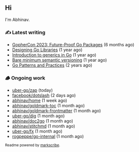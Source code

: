 ## Hi

I'm Abhinav.

### ✍️ Latest writing


- [GopherCon 2023: Future-Proof Go Packages](https://abhinavg.net/2023/09/27/future-proof-packages/) (6 months ago)
- [Designing Go Libraries](https://abhinavg.net/2022/12/06/designing-go-libraries/) (1 year ago)
- [Introduction to generics in Go](https://abhinavg.net/2022/11/23/generics-intro/) (1 year ago)
- [Bare minimum semantic versioning](https://abhinavg.net/2022/11/07/semver/) (1 year ago)
- [Go Patterns and Practices](https://abhinavg.net/2022/09/19/go-patterns-and-practices-talk/) (2 years ago)

### 🪵 Ongoing work


- [uber-go/zap](https://github.com/uber-go/zap) (today)
- [facebook/dotslash](https://github.com/facebook/dotslash) (2 days ago)
- [abhinav/home](https://github.com/abhinav/home) (1 week ago)
- [abhinav/goldmark-toc](https://github.com/abhinav/goldmark-toc) (1 month ago)
- [abhinav/goldmark-frontmatter](https://github.com/abhinav/goldmark-frontmatter) (1 month ago)
- [uber-go/dig](https://github.com/uber-go/dig) (1 month ago)
- [abhinav/doc2go](https://github.com/abhinav/doc2go) (1 month ago)
- [abhinav/stitchmd](https://github.com/abhinav/stitchmd) (1 month ago)
- [uber-go/fx](https://github.com/uber-go/fx) (1 month ago)
- [rogpeppe/go-internal](https://github.com/rogpeppe/go-internal) (1 month ago)

<sub>Readme powered by [markscribe](https://github.com/muesli/markscribe).</sub>
